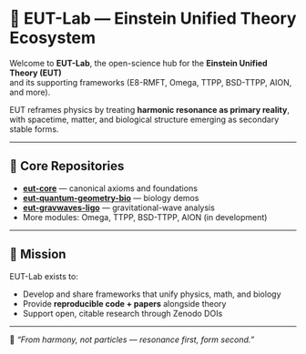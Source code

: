 # 🌌 EUT-Lab — Einstein Unified Theory Ecosystem

Welcome to **EUT-Lab**, the open-science hub for the **Einstein Unified Theory (EUT)**  
and its supporting frameworks (E8-RMFT, Omega, TTPP, BSD-TTPP, AION, and more).

EUT reframes physics by treating **harmonic resonance as primary reality**,  
with spacetime, matter, and biological structure emerging as secondary stable forms.

---

## 🔹 Core Repositories
- [**eut-core**](https://github.com/EUT-Lab/eut-core) — canonical axioms and foundations  
- [**eut-quantum-geometry-bio**](https://github.com/EUT-Lab/eut-quantum-geometry-bio) — biology demos  
- [**eut-gravwaves-ligo**](https://github.com/EUT-Lab/eut-gravwaves-ligo) — gravitational-wave analysis  
- More modules: Omega, TTPP, BSD-TTPP, AION (in development)

---

## 🚀 Mission
EUT-Lab exists to:
- Develop and share frameworks that unify physics, math, and biology  
- Provide **reproducible code + papers** alongside theory  
- Support open, citable research through Zenodo DOIs  

---

📖 *“From harmony, not particles — resonance first, form second.”*
<!--

**Here are some ideas to get you started:**

🙋‍♀️ A short introduction - what is your organization all about?
🌈 Contribution guidelines - how can the community get involved?
👩‍💻 Useful resources - where can the community find your docs? Is there anything else the community should know?
🍿 Fun facts - what does your team eat for breakfast?
🧙 Remember, you can do mighty things with the power of [Markdown](https://docs.github.com/github/writing-on-github/getting-started-with-writing-and-formatting-on-github/basic-writing-and-formatting-syntax)
-->
